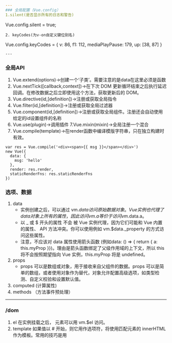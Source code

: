 ```yaml
---
### 全局配置（Vue.config）
1.silent(是否显示所有的日志和警告)
```
Vue.config.silent = true;
```
2. keyCodes(为v-on自定义键位别名)
```
Vue.config.keyCodes = {
  v: 86,
  f1: 112,
  mediaPlayPause: 179,
  up: [38, 87]
}
```
---
```

### 全局API
1. Vue.extend(options)->创建一个‘子类’。需要注意的是data在这里必须是函数
2. Vue.nextTick([callback,context])->在下次 DOM 更新循环结束之后执行延迟回调。在修改数据之后立即使用这个方法，获取更新后的 DOM。
3. Vue.directive(id,[definition])->注册或获取全局指令
4. Vue.filter(id,[definition])->注册或获取全局过滤器
5. Vue.component(id,[definition])->注册或获取全局组件。注册还会自动使用给定的id设置组件的名称
6. Vue.use(plugin)->调用插件
7.Vue.mixin(mixin)->全局注册一个混合
8. Vue.compile(template)->在render函数中编译模版字符串，只在独立构建时有效。
```
var res = Vue.compile('<div><span>{{ msg }}</span></div>')
new Vue({
  data: {
    msg: 'hello'
  },
  render: res.render,
  staticRenderFns: res.staticRenderFns
})
```
### 选项、数据
1. data
    - 实例创建之后，可以通过 vm.$data 访问原始数据对象。Vue 实例也代理了 data 对象上所有的属性，因此访问 vm.a 等价于访问 vm.$data.a。
    - 以 _ 或 $ 开头的属性 不会 被 Vue 实例代理，因为它们可能和 Vue 内置的属性、 API 方法冲突。你可以使用例如 vm.$data._property 的方式访问这些属性。
    - 注意，不应该对 data 属性使用箭头函数 (例如data: () => { return { a: this.myProp }})。理由是箭头函数绑定了父级作用域的上下文，所以 this 将不会按照期望指向 Vue 实例，this.myProp 将是 undefined。
2. props
    - props 可以是数组或对象，用于接收来自父组件的数据。props 可以是简单的数组，或者使用对象作为替代，对象允许配置高级选项，如类型检测、自定义校验和设置默认值。
3. computed (计算属性)
4. methods （方法事件预处理）

---
### /dom
1. el 在实例挂载之后， 元素可以用 vm.$el 访问。
2. template 如果值以 # 开始，则它用作选项符，将使用匹配元素的 innerHTML 作为模板。常用的技巧是用 <script type="x-template"> 包含模板。
3. render 字符串模板的代替方案，允许你发挥 JavaScript 最大的编程能力。render 函数接收一个 createElement 方法作为第一个参数用来创建 VNode。

如果组件是一个函数组件，Render 函数还会接收一个额外的 context 参数，为没有实例的函数组件提供上下文信息。

